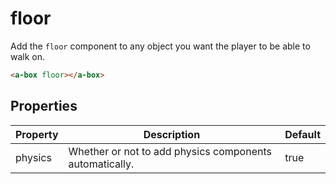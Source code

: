 # floor

Add the `floor` component to any object you want the player to be able to walk on.

```html
<a-box floor></a-box>
```

## Properties

| Property   | Description                                                  | Default |
| ---------- | ------------------------------------------------------------ | ------- |
| physics    | Whether or not to add physics components automatically.      | true    |


